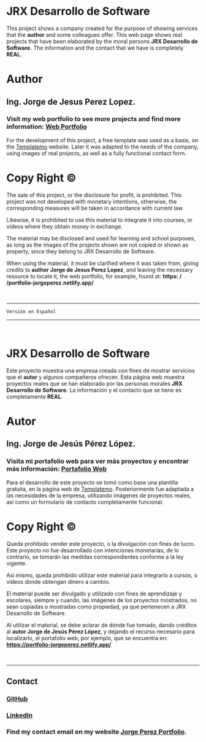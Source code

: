 # JRX Desarrollo de Software

This project shows a company created for the purpose of showing services that the **author** and some colleagues offer. This web page shows real projects that have been elaborated by the moral persons **JRX Desarrollo de Software.** The information and the contact that we have is completely **REAL**.

# Author

## Ing. Jorge de Jesus Perez Lopez.

### Visit my web portfolio to see more projects and find more information: [Web Portfolio](https://portfolio-jorgeperez.netlify.app/)

For the development of this project, a free template was used as a basis, on the [Templatemo](https://templatemo.com/) website. Later it was adapted to the needs of the company, using images of real projects, as well as a fully functional contact form.

# Copy Right &copy;

The sale of this project, or the disclosure for profit, is prohibited. This project was not developed with monetary intentions, otherwise, the corresponding measures will be taken in accordance with current law.

Likewise, it is prohibited to use this material to integrate it into courses, or videos where they obtain money in exchange.

The material may be disclosed and used for learning and school purposes, as long as the images of the projects shown are not copied or shown as property, since they belong to JRX Desarrollo de Software.

When using the material, it must be clarified where it was taken from, giving credits to **author Jorge de Jesus Perez Lopez**, and leaving the necessary resource to locate it, the web portfolio, for example, found at: **https: / /portfolio-jorgeperez.netlify.app/**

<br/>

---

`Versión en Español`

---

<br/>

# JRX Desarrollo de Software

Este proyecto muestra una empresa creada con fines de mostrar servicios que el **autor** y algunos compañeros ofrecen. Esta página web muestra proyectos reales que se han elaborado por las personas morales **JRX Desarrollo de Software.** La información y el contacto que se tiene es completamente **REAL**.

# Autor

## Ing. Jorge de Jesús Pérez López.

### Visita mi portafolio web para ver más proyectos y encontrar más información: [Portafolio Web](https://portfolio-jorgeperez.netlify.app/)

Para el desarrollo de este proyecto se tomó como base una plantilla gratuita, en la página web de [Templatemo](https://templatemo.com/). Posteriormente fue adaptada a las necesidades de la empresa, utilizando imágenes de proyectos reales, así como un formulario de contacto completamente funcional.

# Copy Right &copy;

Queda prohibido vender este proyecto, o la divulgación con fines de lucro. Este proyecto no fue desarrollado con intenciones monetarias, de lo contrario, se tomarán las medidas correspondientes conforme a la ley vigente.

Así mismo, queda prohibido utilizar este material para integrarlo a cursos, o videos donde obtengan dinero a cambio.

El material puede ser divulgado y utilizado con fines de aprendizaje y escolares, siempre y cuando, las imágenes de los proyectos mostrados, no sean copiadas o mostradas como propiedad, ya que pertenecen a JRX Desarrollo de Software.

Al utilizar el material, se debe aclarar de dónde fue tomado, dando créditos al **autor Jorge de Jesús Pérez López**, y dejando el recurso necesario para localizarlo, el portafolio web, por ejemplo, que se encuentra en: **https://portfolio-jorgeperez.netlify.app/**

<br/>

---

## Contact

### [GitHub](https://github.com/jodeperezlo)

### [LinkedIn](https://www.linkedin.com/in/jorge-de-jes%C3%BAs-p%C3%A9rez-l%C3%B3pez-140343216/)

### Find my contact email on my website [Jorge Perez Portfolio](https://portfolio-jorgeperez.netlify.app/).

